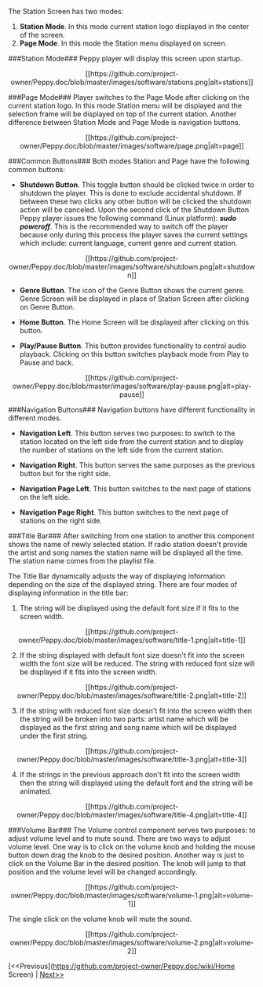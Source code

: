 The Station Screen has two modes:

1. **Station Mode**. In this mode current station logo displayed in the center of the screen.
2. **Page Mode**. In this mode the Station menu displayed on screen.

###Station Mode###
Peppy player will display this screen upon startup.

<p align="center">
[[https://github.com/project-owner/Peppy.doc/blob/master/images/software/stations.png|alt=stations]]
</p>

###Page Mode###
Player switches to the Page Mode after clicking on the current station logo. In this mode Station menu will be displayed and the selection frame will be displayed on top of the current station. Another difference between Station Mode and Page Mode is navigation buttons. 

<p align="center">
[[https://github.com/project-owner/Peppy.doc/blob/master/images/software/page.png|alt=page]]
</p>

###Common Buttons###
Both modes Station and Page have the following common buttons:

* **Shutdown Button**. This toggle button should be clicked twice in order to shutdown the player. This is done to exclude accidental shutdown. If between these two clicks any other button will be clicked the shutdown action will be canceled. Upon the second click of the Shutdown Button Peppy player issues the following command (Linux platform):
_**sudo poweroff**_. This is the recommended way to switch off the player because only during this process the player saves the current settings which include: current language, current genre and current station.
<p align="center">
[[https://github.com/project-owner/Peppy.doc/blob/master/images/software/shutdown.png|alt=shutdown]]
</p>

* **Genre Button**. The icon of the Genre Button shows the current genre. Genre Screen will be displayed in place of Station Screen after clicking on Genre Button.

* **Home Button**. The Home Screen will be displayed after clicking on this button.

* **Play/Pause Button**. This button provides functionality to control audio playback. Clicking on this button switches playback mode from Play to Pause and back.
<p align="center">
[[https://github.com/project-owner/Peppy.doc/blob/master/images/software/play-pause.png|alt=play-pause]]
</p>

###Navigation Buttons###
Navigation buttons have different functionality in different modes.
* **Navigation Left**. This button serves two purposes: to switch to the station located on the left side from the current station and to display the number of stations on the left side from the current station.

* **Navigation Right**. This button serves the same purposes as the previous button but for the right side.

* **Navigation Page Left**. This button switches to the next page of stations on the left side.

* **Navigation Page Right**. This button switches to the next page of stations on the right side.

###Title Bar###
After switching from one station to another this component shows the name of newly selected station. If radio station doesn't provide the artist and song names the station name will be displayed all the time. The station name comes from the playlist file.

The Title Bar dynamically adjusts the way of displaying information depending on the size of the displayed string. There are four modes of displaying information in the title bar:

1. The string will be displayed using the default font size if it fits to the screen width.
<p align="center">
[[https://github.com/project-owner/Peppy.doc/blob/master/images/software/title-1.png|alt=title-1]]
</p>

2. If the string displayed with default font size doesn't fit into the screen width the font size will be reduced. The string with reduced font size will be displayed if it fits into the screen width.
<p align="center">
[[https://github.com/project-owner/Peppy.doc/blob/master/images/software/title-2.png|alt=title-2]]
</p>

3. If the string with reduced font size doesn't fit into the screen width then the string will be broken into two parts: artist name which will be displayed as the first string and song name which will be displayed under the first string. 
<p align="center">
[[https://github.com/project-owner/Peppy.doc/blob/master/images/software/title-3.png|alt=title-3]]
</p>

4. If the strings in the previous approach don't fit into the screen width then the string will displayed using the default font and the string will be animated.
<p align="center">
[[https://github.com/project-owner/Peppy.doc/blob/master/images/software/title-4.png|alt=title-4]]
</p>

###Volume Bar###
The Volume control component serves two purposes: to adjust volume level and to mute sound. There are two ways to adjust volume level. One way is to click on the volume knob and holding the mouse button down drag the knob to the desired position. Another way is just to click on the Volume Bar in the desired position. The knob will jump to that position and the volume level will be changed accordingly.
<p align="center">
[[https://github.com/project-owner/Peppy.doc/blob/master/images/software/volume-1.png|alt=volume-1]]
</p>

The single click on the volume knob will mute the sound.
<p align="center">
[[https://github.com/project-owner/Peppy.doc/blob/master/images/software/volume-2.png|alt=volume-2]]
</p>

[<<Previous](https://github.com/project-owner/Peppy.doc/wiki/Home Screen) | [Next>>](https://github.com/project-owner/Peppy.doc/wiki/Genre)

